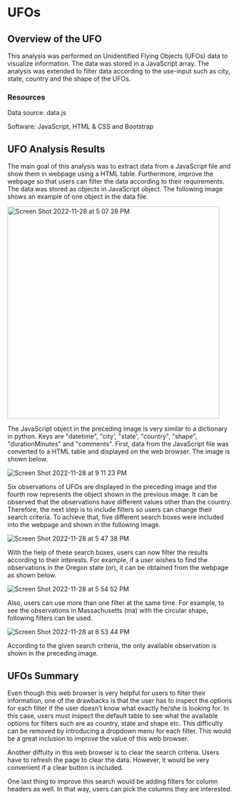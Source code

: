 # UFOs

## Overview of the UFO
This analysis was performed on Unidentified Flying Objects (UFOs) data to visualize information. The data was stored in a JavaScript array. The analysis was 
extended to filter data according to the use-input such as city, state, country and the shape of the UFOs.

### Resources
Data source: data.js

Software: JavaScript, HTML & CSS and Bootstrap


## UFO Analysis Results
The main goal of this analysis was to extract data from a JavaScript file and show them in webpage using a HTML table. Furthermore, improve the webpage 
so that users can filter the data according to their requirements.  The data was stored as objects in JavaScript object. The following image shows an example of 
one object in the data file.

  <img width="475" alt="Screen Shot 2022-11-28 at 5 07 28 PM" src="https://user-images.githubusercontent.com/112113327/204391305-5b7735de-5861-4868-9036-3018bf132044.png">

The JavaScript object in the preceding image is very similar to a dictionary in python. Keys are "datetime", "city', "state', "country", "shape", "durationMinutes" and "comments". First, data from the JavaScript file was converted to a HTML table and displayed on the web browser. The image is shown below.

  ![Screen Shot 2022-11-28 at 9 11 23 PM](https://user-images.githubusercontent.com/112113327/204421861-a84c7615-4415-4761-b4b6-105204325207.png)


Six observations of UFOs are displayed in the preceding image and the fourth row represents the object shown in the previous image. It can be observed that the observations have different values other than the country. 
Therefore, the next step is to include filters so users can change their search criteria. To achieve that, five different search boxes were included into the webpage and shown in the following image.


  ![Screen Shot 2022-11-28 at 5 47 38 PM](https://user-images.githubusercontent.com/112113327/204397126-025382c3-2c1e-4a3a-9e3a-222feea2c5ac.png)

With the help of these search boxes, users can now filter the results according to their interests. For example, if a user wishes to find the observations 
in the Oregon state (or), it can be obtained from the webpage as shown below.

  ![Screen Shot 2022-11-28 at 5 54 52 PM](https://user-images.githubusercontent.com/112113327/204398062-3c66fbfd-1c43-4931-bc1e-549ad34727b7.png)

Also, users can use more than one filter at the same time. For example, to see the observations in Massachusetts (ma) with the circular shape, following filters can be used. 


  ![Screen Shot 2022-11-28 at 8 53 44 PM](https://user-images.githubusercontent.com/112113327/204419138-d999a471-256a-4c51-a23f-bc2e66397517.png)

According to the given search criteria, the only available observation is shown in the preceding image.



## UFOs Summary
Even though this web browser is very helpful for users to filter their information, one of the drawbacks is that the user has to inspect the options for each filter if the user doesn’t know what exactly he/she is looking for. In this case, users must inspect the default table to see what the available options for filters such are as country, state and shape etc. This difficulty can be removed by introducing a dropdown menu for each filter. This would be a great inclusion to improve the value of this web browser.  

Another diffulty in this web browser is to clear the search criteria. Users have to refresh the page to clear the data. However, it would be very convenient if a clear button is included.

One last thing to improve this search would be adding filters for column headers as well. In that way, users can pick the columns they are interested. 
